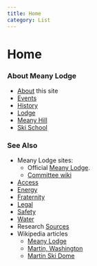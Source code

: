 ```yaml
---
title: Home
category: List
---
```

# Home
### About Meany Lodge

- [About](About) this site
- [Events](/Event)
- [History](History)
- [Lodge](/Lodge)
- [Meany Hill](Meany-Hill)
- [Ski School](Ski-School)


### See Also

- Meany Lodge sites:
    - Official [Meany Lodge](https://www.mountaineers.org/locations-lodges/meany-lodge/).
    - [Committee wiki](https://github.com/MeanyLodge/Committee/wiki)
- [Access](Access)
- [Energy](Energy)
- [Fraternity](/Fraternity)
- [Legal](/Legal)
- [Safety](Safety)
- [Water](Water)
- Research [Sources](Sources)
- Wikipedia articles
    - [Meany Lodge](https://en.wikipedia.org/wiki/Meany_Lodge)
    - [Martin, Washington](https://en.wikipedia.org/wiki/Martin,_Washington)
    - [Martin Ski Dome](https://en.wikipedia.org/wiki/Martin_Ski_Dome)
